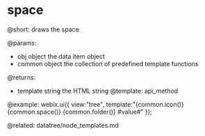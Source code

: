 space
=============
@short: draws the space
	
@params:
- obj	object		the data item object
- common	object	the collection of predefined template functions




@returns:
- template	string	the HTML string 
@template:	api_method
	

@example:
webix.ui({
	view:"tree",
	template:"{common.icon()} {common.space()} {common.folder()} #value#"
});

@related:
	datatree/node_templates.md



